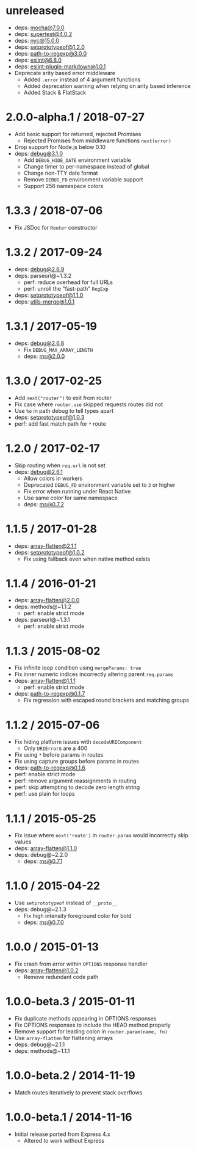 unreleased
==========

  * deps: mocha@7.0.0
  * deps: supertest@4.0.2
  * deps: nyc@15.0.0
  * deps: setprototypeof@1.2.0
  * deps: path-to-regexp@3.0.0
  * deps: eslint@6.8.0
  * deps: eslint-plugin-markdown@1.0.1
  * Deprecate arity based error middleware
    - Added `.error` instead of 4 argument functions
    - Added deprecation warning when relying on arity based inference
    - Added Stack & FlatStack

2.0.0-alpha.1 / 2018-07-27
==========================

  * Add basic support for returned, rejected Promises
    - Rejected Promises from middleware functions `next(error)`
  * Drop support for Node.js below 0.10
  * deps: debug@3.1.0
    - Add `DEBUG_HIDE_DATE` environment variable
    - Change timer to per-namespace instead of global
    - Change non-TTY date format
    - Remove `DEBUG_FD` environment variable support
    - Support 256 namespace colors

1.3.3 / 2018-07-06
==================

  * Fix JSDoc for `Router` constructor

1.3.2 / 2017-09-24
==================

  * deps: debug@2.6.9
  * deps: parseurl@~1.3.2
    - perf: reduce overhead for full URLs
    - perf: unroll the "fast-path" `RegExp`
  * deps: setprototypeof@1.1.0
  * deps: utils-merge@1.0.1

1.3.1 / 2017-05-19
==================

  * deps: debug@2.6.8
    - Fix `DEBUG_MAX_ARRAY_LENGTH`
    - deps: ms@2.0.0

1.3.0 / 2017-02-25
==================

  * Add `next("router")` to exit from router
  * Fix case where `router.use` skipped requests routes did not
  * Use `%o` in path debug to tell types apart
  * deps: setprototypeof@1.0.3
  * perf: add fast match path for `*` route

1.2.0 / 2017-02-17
==================

  * Skip routing when `req.url` is not set
  * deps: debug@2.6.1
    - Allow colors in workers
    - Deprecated `DEBUG_FD` environment variable set to `3` or higher
    - Fix error when running under React Native
    - Use same color for same namespace
    - deps: ms@0.7.2

1.1.5 / 2017-01-28
==================

  * deps: array-flatten@2.1.1
  * deps: setprototypeof@1.0.2
    - Fix using fallback even when native method exists

1.1.4 / 2016-01-21
==================

  * deps: array-flatten@2.0.0
  * deps: methods@~1.1.2
    - perf: enable strict mode
  * deps: parseurl@~1.3.1
    - perf: enable strict mode

1.1.3 / 2015-08-02
==================

  * Fix infinite loop condition using `mergeParams: true`
  * Fix inner numeric indices incorrectly altering parent `req.params`
  * deps: array-flatten@1.1.1
    - perf: enable strict mode
  * deps: path-to-regexp@0.1.7
    - Fix regression with escaped round brackets and matching groups

1.1.2 / 2015-07-06
==================

  * Fix hiding platform issues with `decodeURIComponent`
    - Only `URIError`s are a 400
  * Fix using `*` before params in routes
  * Fix using capture groups before params in routes
  * deps: path-to-regexp@0.1.6
  * perf: enable strict mode
  * perf: remove argument reassignments in routing
  * perf: skip attempting to decode zero length string
  * perf: use plain for loops

1.1.1 / 2015-05-25
==================

  * Fix issue where `next('route')` in `router.param` would incorrectly skip values
  * deps: array-flatten@1.1.0
  * deps: debug@~2.2.0
    - deps: ms@0.7.1

1.1.0 / 2015-04-22
==================

  * Use `setprototypeof` instead of `__proto__`
  * deps: debug@~2.1.3
    - Fix high intensity foreground color for bold
    - deps: ms@0.7.0

1.0.0 / 2015-01-13
==================

  * Fix crash from error within `OPTIONS` response handler
  * deps: array-flatten@1.0.2
    - Remove redundant code path

1.0.0-beta.3 / 2015-01-11
=========================

  * Fix duplicate methods appearing in OPTIONS responses
  * Fix OPTIONS responses to include the HEAD method properly
  * Remove support for leading colon in `router.param(name, fn)`
  * Use `array-flatten` for flattening arrays
  * deps: debug@~2.1.1
  * deps: methods@~1.1.1

1.0.0-beta.2 / 2014-11-19
=========================

  * Match routes iteratively to prevent stack overflows

1.0.0-beta.1 / 2014-11-16
=========================

  * Initial release ported from Express 4.x
    - Altered to work without Express
